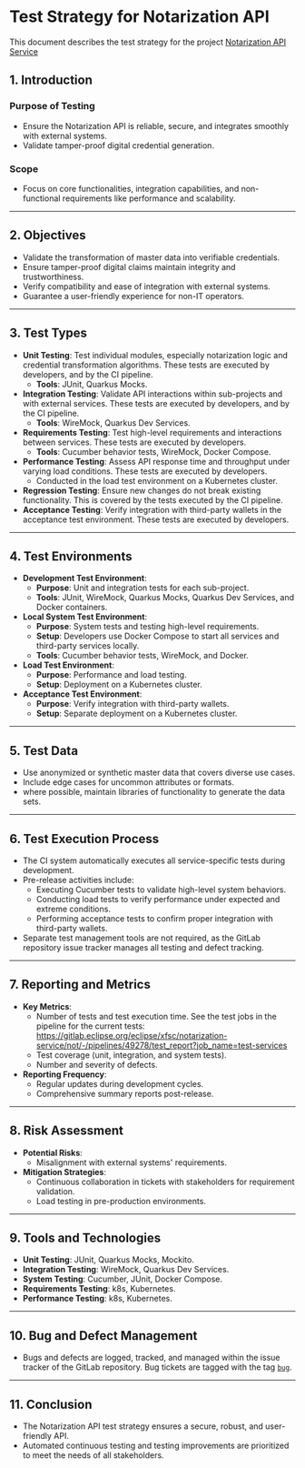 # Test Strategy for Notarization API

This document describes the test strategy for the project [Notarization API Service](https://gitlab.eclipse.org/eclipse/xfsc/notarization-service/not)

## 1. Introduction
### Purpose of Testing

- Ensure the Notarization API is reliable, secure, and integrates smoothly with external systems.
- Validate tamper-proof digital credential generation.

### Scope
- Focus on core functionalities, integration capabilities, and non-functional requirements like performance and scalability.

---

## 2. Objectives
- Validate the transformation of master data into verifiable credentials.
- Ensure tamper-proof digital claims maintain integrity and trustworthiness.
- Verify compatibility and ease of integration with external systems.
- Guarantee a user-friendly experience for non-IT operators.

---

## 3. Test Types
- **Unit Testing**: Test individual modules, especially notarization logic and credential transformation algorithms. These tests are executed by developers, and by the CI pipeline.
  - **Tools**: JUnit, Quarkus Mocks.
- **Integration Testing**: Validate API interactions within sub-projects and with external services. These tests are executed by developers, and by the CI pipeline.
  - **Tools**: WireMock, Quarkus Dev Services.
- **Requirements Testing**: Test high-level requirements and interactions between services. These tests are executed by developers.
  - **Tools**: Cucumber behavior tests, WireMock, Docker Compose.
- **Performance Testing**: Assess API response time and throughput under varying load conditions.  These tests are executed by developers.
  - Conducted in the load test environment on a Kubernetes cluster.
- **Regression Testing**: Ensure new changes do not break existing functionality. This is covered by the tests executed by the CI pipeline.
- **Acceptance Testing**: Verify integration with third-party wallets in the acceptance test environment. These tests are executed by developers.

---

## 4. Test Environments
- **Development Test Environment**:
  - **Purpose**: Unit and integration tests for each sub-project.
  - **Tools**: JUnit, WireMock, Quarkus Mocks, Quarkus Dev Services, and Docker containers.
- **Local System Test Environment**:
  - **Purpose**: System tests and testing high-level requirements.
  - **Setup**: Developers use Docker Compose to start all services and third-party services locally.
  - **Tools**: Cucumber behavior tests, WireMock, and Docker.
- **Load Test Environment**:
  - **Purpose**: Performance and load testing.
  - **Setup**: Deployment on a Kubernetes cluster.
- **Acceptance Test Environment**:
  - **Purpose**: Verify integration with third-party wallets.
  - **Setup**: Separate deployment on a Kubernetes cluster.

---

## 5. Test Data
- Use anonymized or synthetic master data that covers diverse use cases.
- Include edge cases for uncommon attributes or formats.
- where possible, maintain libraries of functionality to generate the data sets.

---

## 6. Test Execution Process
- The CI system automatically executes all service-specific tests during development.
- Pre-release activities include:
  - Executing Cucumber tests to validate high-level system behaviors.
  - Conducting load tests to verify performance under expected and extreme conditions.
  - Performing acceptance tests to confirm proper integration with third-party wallets.
- Separate test management tools are not required, as the GitLab repository issue tracker manages all testing and defect tracking.

---

## 7. Reporting and Metrics
- **Key Metrics**:
  - Number of tests and test execution time.
    See the test jobs in the pipeline for the current tests: https://gitlab.eclipse.org/eclipse/xfsc/notarization-service/not/-/pipelines/49278/test_report?job_name=test-services
  - Test coverage (unit, integration, and system tests).
  - Number and severity of defects.
- **Reporting Frequency**:
  - Regular updates during development cycles.
  - Comprehensive summary reports post-release.

---

## 8. Risk Assessment
- **Potential Risks**:
  - Misalignment with external systems' requirements.
- **Mitigation Strategies**:
  - Continuous collaboration in tickets with stakeholders for requirement validation.
  - Load testing in pre-production environments.

---

## 9. Tools and Technologies
- **Unit Testing**: JUnit, Quarkus Mocks, Mockito.
- **Integration Testing**: WireMock, Quarkus Dev Services.
- **System Testing**: Cucumber, JUnit, Docker Compose.
- **Requirements Testing**: k8s, Kubernetes.
- **Performance Testing**: k8s, Kubernetes.

---

## 10. Bug and Defect Management
- Bugs and defects are logged, tracked, and managed within the issue tracker of the GitLab repository. Bug tickets are tagged with the tag [`bug`](https://gitlab.eclipse.org/eclipse/xfsc/notarization-service/not/-/issues/?sort=created_date&state=opened&label_name%5B%5D=bug&first_page_size=20).

---

## 11. Conclusion
- The Notarization API test strategy ensures a secure, robust, and user-friendly API.
- Automated continuous testing and testing improvements are prioritized to meet the needs of all stakeholders.
